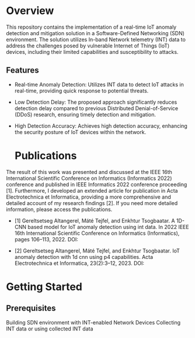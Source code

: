 # Overview

This repository contains the implementation of a real-time IoT anomaly detection and mitigation solution in a Software-Defined Networking (SDN) environment. 
The solution utilizes In-band Network telemetry (INT) data to address the challenges posed by vulnerable Internet of Things (IoT) devices, including their limited capabilities and susceptibility to attacks.

## Features

- Real-time Anomaly Detection: Utilizes INT data to detect IoT attacks in real-time, providing quick response to potential threats.

- Low Detection Delay: The proposed approach significantly reduces detection delay compared to previous Distributed Denial-of-Service (DDoS) research, ensuring timely detection and mitigation.

- High Detection Accuracy: Achieves high detection accuracy, enhancing the security posture of IoT devices within the network.

  # Publications

The result of this work was presented and discussed at the IEEE 16th International Scientific Conference on Informatics (Informatics 2022) conference and published in IEEE Informatics 2022 conference proceeding [1]. Furthermore, I developed
an extended article for publication in Acta Electrotechnica et Informatica, providing a more comprehensive and detailed account of my research findings [2]. If you need more detailed information, please access the publications. 


- [1] Gereltsetseg Altangerel, Máté Tejfel, and Enkhtur Tsogbaatar. A 1D-CNN based model for IoT anomaly detection using int data. In 2022 IEEE 16th International Scientific Conference on Informatics (Informatics), pages 106–113, 2022. DOI: 

- [2] Gereltsetseg Altangerel, Máté Tejfel, and Enkhtur Tsogbaatar. IoT anomaly detection with 1d cnn using p4 capabilities. Acta Electrotechnica et Informatica, 23(2):3–12, 2023. DOI: 

# Getting Started

## Prerequisites

Building SDN environment with INT-enabled Network Devices
Collecting INT data or using collected INT data


